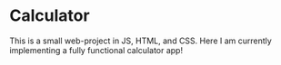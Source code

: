 # Calculator

This is a small web-project in JS, HTML, and CSS.
Here I am currently implementing a fully functional calculator app!
